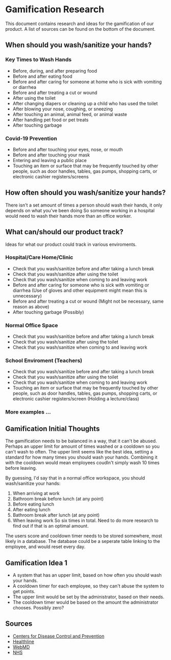 # Gamification Research
This document contains research and ideas for the gamification of our product.
A list of sources can be found on the bottom of the document.

## When should you wash/sanitize your hands?

### Key Times to Wash Hands
* Before, during, and after preparing food
* Before and after eating food
* Before and after caring for someone at home who is sick with vomiting or diarrhea
* Before and after treating a cut or wound
* After using the toilet
* After changing diapers or cleaning up a child who has used the toilet
* After blowing your nose, coughing, or sneezing
* After touching an animal, animal feed, or animal waste
* After handling pet food or pet treats
* After touching garbage

### Covid-19 Prevention
* Before and after touching your eyes, nose, or mouth
* Before and after touching your mask
* Entering and leaving a public place
* Touching an item or surface that may be frequently touched by other people, such as door handles, tables, gas pumps, shopping carts, or electronic cashier registers/screens


## How often should you wash/sanitize your hands?
There isn't a set amount of times a person should wash their hands, it only depends on what you've been doing
So someone working in a hospital would need to wash their hands more than an office worker.


## What can/should our product track?
Ideas for what our product could track in various enviroments.

### Hospital/Care Home/Clinic
* Check that you wash/sanitize before and after taking a lunch break
* Check that you wash/sanitize after using the toilet
* Check that you wash/sanitize when coming to and leaving work
* Before and after caring for someone who is sick with vomiting or diarrhea (Use of gloves and other equipment might mean this is unnecessary)
* Before and after treating a cut or wound (Might not be necessary, same reason as above)
* After touching garbage (Possibly)

### Normal Office Space
* Check that you wash/sanitize before and after taking a lunch break
* Check that you wash/sanitize after using the toilet
* Check that you wash/sanitize when coming to and leaving work

### School Enviroment (Teachers)
* Check that you wash/sanitize before and after taking a lunch break
* Check that you wash/sanitize after using the toilet
* Check that you wash/sanitize when coming to and leaving work
* Touching an item or surface that may be frequently touched by other people, such as door handles, tables, gas pumps, shopping carts, or electronic cashier registers/screen (Holding a lecture/class)

### More examples ...

## Gamification Initial Thoughts
The gamification needs to be balanced in a way, that it can't be abused.
Perhaps an upper limit for amount of times washed or a cooldown so you can't wash to often.
The upper limit seems like the best idea, setting a standard for how many times you should wash your hands.
Combining it with the cooldown would mean employees coudln't simply wash 10 times before leaving.

By guessing, I'd say that in a normal office workspace, you should wash/sanitize your hands:
1. When arriving at work
2. Bathroom break before lunch (at any point)
3. Before eating lunch
4. After eating lunch
5. Bathroom break after lunch (at any point)
6. When leaving work
So six times in total. Need to do more research to find out if that is an optimal amount.

The users score and cooldown timer needs to be stored somewhere, most likely in a database.
The database could be a seperate table linking to the employee, and would reset every day.

## Gamification Idea 1
* A system that has an upper limit, based on how often you should wash your hands.
* A cooldown timer for each employee, so they can't abuse the system to get points.
* The upper limit would be set by the administrator, based on their needs.
* The cooldown timer would be based on the amount the administrator chooses. Possibly zero?


## Sources
* [Centers for Disease Control and Prevention](https://www.cdc.gov/handwashing/when-how-handwashing.html)
* [Healthline](https://www.healthline.com/health/how-long-should-you-wash-your-hands#when-to-wash-hands)
* [WebMD](https://www.webmd.com/cold-and-flu/qa/how-often-should-you-wash-your-hands)
* [NHS](https://www.nhs.uk/live-well/healthy-body/best-way-to-wash-your-hands/)
